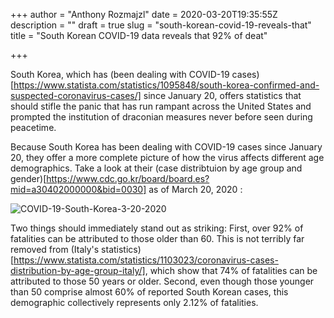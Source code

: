 +++
author = "Anthony Rozmajzl"
date = 2020-03-20T19:35:55Z
description = ""
draft = true
slug = "south-korean-covid-19-reveals-that"
title = "South Korean COVID-19 data reveals that 92% of deat"

+++


South Korea, which has (been dealing with COVID-19 cases)[https://www.statista.com/statistics/1095848/south-korea-confirmed-and-suspected-coronavirus-cases/] since January 20, offers statistics that should stifle the panic that has run rampant across the United States and prompted the institution of draconian measures never before seen during peacetime. 

Because South Korea has been dealing with COVID-19 cases since January 20, they offer a more complete picture of how the virus affects different age demographics. Take a look at their (case distribtuion by age group and gender)[https://www.cdc.go.kr/board/board.es?mid=a30402000000&bid=0030] as of March 20, 2020 :

![COVID-19-South-Korea-3-20-2020](/content/images/2020/03/COVID-19-South-Korea-3-20-2020.PNG)

Two things should immediately stand out as striking: First, over 92% of fatalities can be attributed to those older than 60. This is not terribly far removed from (Italy's statistics)[https://www.statista.com/statistics/1103023/coronavirus-cases-distribution-by-age-group-italy/], which show that 74% of fatalities can be attributed to those 50 years or older. Second, even though those younger than 50 comprise almost 60% of reported South Korean cases, this demographic collectively represents only 2.12% of fatalities.

